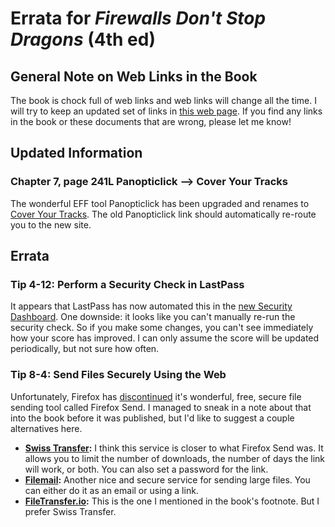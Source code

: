 # Errata for *Firewalls Don't Stop Dragons* (4th ed)


## General Note on Web Links in the Book

The book is chock full of web links and web links will change all the time. I will try to keep an updated set of links in [this web page](https://firewallsdontstopdragons.com/book-links-v4/). If you find any links in the book or these documents that are wrong, please let me know!

## Updated Information

### Chapter 7, page 241L Panopticlick --> Cover Your Tracks

The wonderful EFF tool Panopticlick has been upgraded and renames to [Cover Your Tracks](https://coveryourtracks.eff.org/). The old Panopticlick link
should automatically re-route you to the new site.

## Errata

### Tip 4-12: Perform a Security Check in LastPass

It appears that LastPass has now automated this in the [new Security Dashboard](https://blog.lastpass.com/2020/08/new-lastpass-security-dashboard-and-dark-web-monitoring-now-available/). One downside: it looks like you can't manually re-run the security check. So if you make some changes, you can't see immediately how your score has improved. I can only assume the score will be updated periodically, but not sure how often.

### Tip 8-4: Send Files Securely Using the Web

Unfortunately, Firefox has [discontinued](https://blog.mozilla.org/blog/2020/09/17/update-on-firefox-send-and-firefox-notes/) it's wonderful, free, secure file sending tool called Firefox Send. I managed to sneak in a note about that into the book before it was published, but I'd like to suggest a couple alternatives here.

* **[Swiss Transfer](https://www.swisstransfer.com/en):** I think this service is closer to what Firefox Send was. It allows you to limit the number of downloads, the number of days the link will work, or both. You can also set a password for the link.
* **[Filemail](https://www.filemail.com/):** Another nice and secure service for sending large files. You can either do it as an email or using a link.
* **[FileTransfer.io](https://filetransfer.io/):** This is the one I mentioned in the book's footnote. But I prefer Swiss Transfer.
